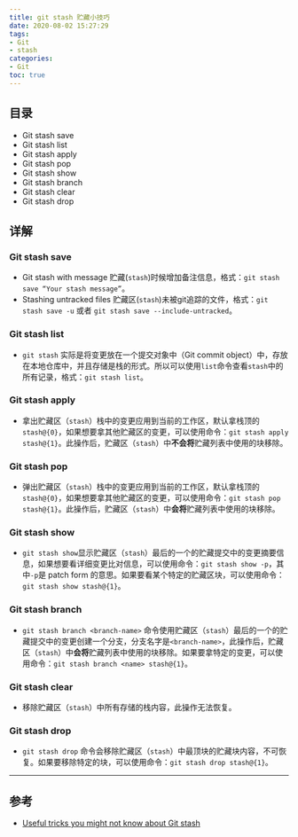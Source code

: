 ```yaml
---
title: git stash 贮藏小技巧
date: 2020-08-02 15:27:29
tags:
- Git
- stash
categories:
- Git
toc: true
---
```


## 目录

* Git stash save
* Git stash list
* Git stash apply
* Git stash pop
* Git stash show
* Git stash branch <name>
* Git stash clear
* Git stash drop

## 详解

### Git stash save

* Git stash with message
  贮藏(`stash`)时候增加备注信息，格式：`git stash save “Your stash message”`。
* Stashing untracked files
  贮藏区(`stash`)未被git追踪的文件，格式：`git stash save -u` 或者 `git stash save --include-untracked`。
  
### Git stash list

* `git stash` 实际是将变更放在一个提交对象中（Git commit object）中，存放在本地仓库中，并且存储是栈的形式。所以可以使用`list`命令查看`stash`中的所有记录，格式：`git stash list`。

### Git stash apply

* 拿出贮藏区（`stash`）栈中的变更应用到当前的工作区，默认拿栈顶的`stash@{0}`，如果想要拿其他贮藏区的变更，可以使用命令：`git stash apply stash@{1}`。此操作后，贮藏区（`stash`）中**不会将**贮藏列表中使用的块移除。

### Git stash pop

* 弹出贮藏区（`stash`）栈中的变更应用到当前的工作区，默认拿栈顶的`stash@{0}`，如果想要拿其他贮藏区的变更，可以使用命令：`git stash pop stash@{1}`。此操作后，贮藏区（`stash`）中**会将**贮藏列表中使用的块移除。

### Git stash show

* `git stash show`显示贮藏区（`stash`）最后的一个的贮藏提交中的变更摘要信息，如果想要看详细变更比对信息，可以使用命令：`git stash show -p`，其中`-p`是 patch form 的意思。如果要看某个特定的贮藏区块，可以使用命令：`git stash show stash@{1}`。

### Git stash branch <branch-name>

* `git stash branch <branch-name>` 命令使用贮藏区（`stash`）最后的一个的贮藏提交中的变更创建一个分支，分支名字是`<branch-name>`，此操作后，贮藏区（`stash`）中**会将**贮藏列表中使用的块移除。如果要拿特定的变更，可以使用命令：`git stash branch <name> stash@{1}`。

### Git stash clear

* 移除贮藏区（`stash`）中所有存储的栈内容，此操作无法恢复。

### Git stash drop

* `git stash drop` 命令会移除贮藏区（`stash`）中最顶块的贮藏块内容，不可恢复。如果要移除特定的块，可以使用命令：`git stash drop stash@{1}`。


-----
## 参考
* [Useful tricks you might not know about Git stash](https://www.freecodecamp.org/news/useful-tricks-you-might-not-know-about-git-stash-e8a9490f0a1a/)



